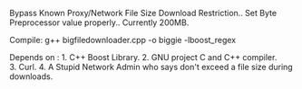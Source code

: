 Bypass Known Proxy/Network File Size Download Restriction.. Set Byte Preprocessor 
value properly..
Currently 200MB.

Compile: g++ bigfiledownloader.cpp -o biggie -lboost_regex

Depends on : 	1. C++ Boost Library.
		2. GNU project C and C++ compiler.	
		3. Curl.
		4. A Stupid Network Admin who says don't exceed a file size
		   during downloads.	 
